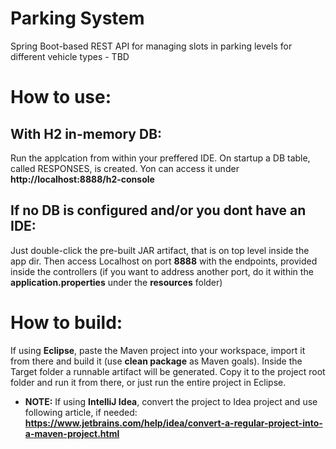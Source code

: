 # Parking System
Spring Boot-based REST API for managing slots in parking levels for different vehicle types - TBD

# How to use:

## With H2 in-memory DB: 
Run the applcation from within your preffered IDE. On startup a DB table, called RESPONSES, is created. Yon can access it under **http://localhost:8888/h2-console**  

## If no DB is configured and/or you dont have an IDE: 
Just double-click the pre-built JAR artifact, that is on top level inside the app dir. Then access Localhost on port **8888** with the endpoints, provided inside the controllers (if you want to address another port, do it within the **application.properties** under the **resources** folder) 

# How to build:
If using **Eclipse**, paste the Maven project into your workspace, import it from there and build it (use **clean package** as Maven goals). Inside the Target folder a runnable artifact will be generated. Copy it to the project root folder and run it from there, or just run the entire project in Eclipse. 
* **NOTE:** If using **IntelliJ Idea**, convert the project to Idea project and use following article, if needed: **https://www.jetbrains.com/help/idea/convert-a-regular-project-into-a-maven-project.html**